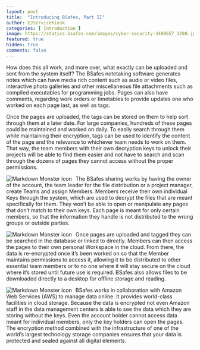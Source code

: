 ```yaml
---
layout: post
title:  "Introducing BSafes, Part II"
author: EJServiceKiosk 
categories: [ Introduction ]
image: https://statics.bsafes.com/images/cyber-security-3400657_1280.jpg 
featured: true
hidden: true
comments: false
---
```


How does this all work, and more over, what exactly can be uploaded and sent from the system itself? The BSafes notetaking software generates notes which can have media rich content such as audio or video files, interactive photo galleries and other miscellaneous file attachments such as compiled executables for programming jobs. Pages can also have comments, regarding work orders or timetables to provide updates one who worked on each page last, as well as tags.

 

Once the pages are uploaded, the tags can be stored on them to help sort through them at a later date. For large companies, hundreds of these pages could be maintained and worked on daily. To easily search through them while maintaining their encryption, tags can be used to identify the content of the page and the relevance to whichever team needs to work on them. That way, the team members with their own decryption keys to unlock their projects will be able to find them easier and not have to search and scan through the dozens of pages they cannot access without the proper permissions.

<img src="https://statics.bsafes.com/memberEncryption_v1.png"
     alt="Markdown Monster icon"
     style="float: left; margin-right: 10px;" /> 

The BSafes sharing works by having the owner of the account, the team leader for the file distribution or a project manager, create Teams and assign Members. Members receive their own individual Keys through the system, which are used to decrypt the files that are meant specifically for them. They won’t be able to open or manipulate any pages that don’t match to their own keys. Each page is meant for only certain members, so that the information they handle is not distributed to the wrong groups or outside parties.

<img src="https://statics.bsafes.com/teamEncryption_v1.png"
     alt="Markdown Monster icon"
     style="float: left; margin-right: 10px;" /> 

Once pages are uploaded and tagged they can be searched in the database or linked to directly. Members can then access the pages to their own personal Workspace in the cloud. From there, the data is re-encrypted once it’s been worked on so that the Member maintains permissions to access it, allowing it to be distributed to other essential team members or to no one where it will stay secure on the cloud where it’s stored until future use is required. BSafes also allows files to be downloaded directly to a desktop for offline storage and reading.

<img src="https://statics.bsafes.com/images/AWS.png"
     alt="Markdown Monster icon"
     style="float: left; margin-right: 10px;" /> 

BSafes works in collaboration with Amazon Web Services (AWS) to manage data online. It provides world-class facilities in cloud storage. Because the data is encrypted not even Amazon staff in the data management centers is able to see the data which they are storing without the keys. Even the account holder cannot access data meant for individual members, only the key holders can open the pages. The encryption method combined with the infrastructure of one of the world’s largest technology storage companies ensures that your data is protected and sealed against all digital elements.

